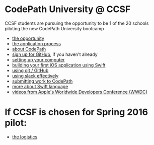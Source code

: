 # CodePath University @ CCSF
CCSF students are pursuing the opportunity to be 1 of the 20 schools piloting the new CodePath University bootcamp

 - [the opportunity](./opportunity.md)
 - [the application process](./application.md)
 - [about CodePath](./aboutCodePath.md)
 - [sign up for GitHub](https://github.com/), if you haven't already 
 - [setting up your computer](./setup.md)
 - [building your first iOS application using Swift](./first.md)
 - [using git / GitHub](./git-github.md)
 - [using slack effectively](./slack.md)
 - [submitting work to CodePath](./submitting.md)
 - [more about Swift language](./swift.md)
 - [videos from Apple's Worldwide Developers Conference (WWDC)](./wwdc.md)
 
# If CCSF is chosen for Spring 2016 pilot:

 - [the logistics](./logistics.md)
